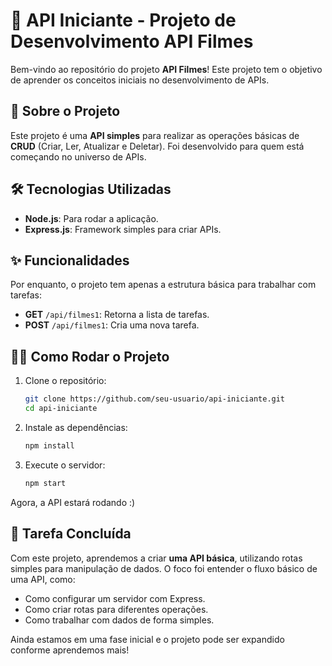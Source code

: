 # 🚀 API Iniciante - Projeto de Desenvolvimento API Filmes

Bem-vindo ao repositório do projeto **API Filmes**! Este projeto tem o objetivo de aprender os conceitos iniciais no desenvolvimento de APIs.

## 📌 Sobre o Projeto

Este projeto é uma **API simples** para realizar as operações básicas de **CRUD** (Criar, Ler, Atualizar e Deletar). Foi desenvolvido para quem está começando no universo de APIs.

## 🛠️ Tecnologias Utilizadas

- **Node.js**: Para rodar a aplicação.
- **Express.js**: Framework simples para criar APIs.

## ✨ Funcionalidades

Por enquanto, o projeto tem apenas a estrutura básica para trabalhar com tarefas:

- **GET** `/api/filmes1`: Retorna a lista de tarefas.
- **POST** `/api/filmes1`: Cria uma nova tarefa.

## 🧑‍💻 Como Rodar o Projeto

1. Clone o repositório:
    ```bash
    git clone https://github.com/seu-usuario/api-iniciante.git
    cd api-iniciante
    ```

2. Instale as dependências:
    ```bash
    npm install
    ```

3. Execute o servidor:
    ```bash
    npm start
    ```

Agora, a API estará rodando :)

## 🚧 Tarefa Concluída

Com este projeto, aprendemos a criar **uma API básica**, utilizando rotas simples para manipulação de dados. O foco foi entender o fluxo básico de uma API, como:

- Como configurar um servidor com Express.
- Como criar rotas para diferentes operações.
- Como trabalhar com dados de forma simples.

Ainda estamos em uma fase inicial e o projeto pode ser expandido conforme aprendemos mais!
